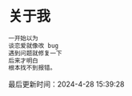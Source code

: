 <!--
 * @Description: 首页
 * @Author: panrui
 * @Date: 2021-05-25 12:26:17
 * @LastEditTime: 2024-04-29 10:42:41
 * @LastEditors: prui
 * 不忘初心,不负梦想
-->

# 关于我

```txt
一开始以为
谈恋爱就像改 bug
遇到问题就修复一下
后来才明白
根本找不到报错。
```

最后更新时间：2024-4-28 15:39:28
